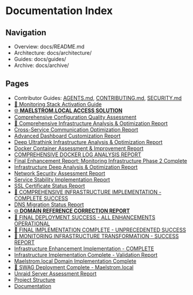 # Documentation Index

## Navigation
- Overview: docs/README.md
- Architecture: docs/architecture/
- Guides: docs/guides/
- Archive: docs/archive/

## Pages
- Contributor Guides: [AGENTS.md](../AGENTS.md), [CONTRIBUTING.md](../CONTRIBUTING.md), [SECURITY.md](../SECURITY.md)
- [🚀 Monitoring Stack Activation Guide](docs/archive/ACTIVATION-GUIDE.md)
- [🌐 **MAELSTROM.LOCAL ACCESS SOLUTION**](docs/archive/CLIENT_ACCESS_SOLUTION.md)
- [Comprehensive Configuration Quality Assessment](docs/archive/COMPREHENSIVE_CONFIG_ASSESSMENT_2025-06-24.md)
- [🚀 Comprehensive Infrastructure Analysis & Optimization Report](docs/archive/COMPREHENSIVE_INFRASTRUCTURE_ANALYSIS_REPORT_2025-06-23.md)
- [Cross-Service Communication Optimization Report](docs/archive/cross-service-optimization-report-20250628_074006.md)
- [Advanced Dashboard Customization Report](docs/archive/dashboard-customization-report-20250628_073605.md)
- [Deep Ultrathink Infrastructure Analysis & Optimization Report](docs/archive/DEEP_ULTRATHINK_ANALYSIS_REPORT.md)
- [Docker Container Assessment & Improvement Report](docs/archive/docker_assessment_report_2025-06-21.md)
- [COMPREHENSIVE DOCKER LOG ANALYSIS REPORT](docs/archive/DOCKER_LOG_ANALYSIS_REPORT_2025-06-25.md)
- [Final Enhancement Report: Monitoring Infrastructure Phase 2 Complete](docs/archive/final_enhancement_report.md)
- [Infrastructure Deep Analysis & Optimization Report](docs/archive/INFRASTRUCTURE_OPTIMIZATION_REPORT.md)
- [Network Security Assessment Report](docs/archive/network_security_assessment_2025-06-20.md)
- [Service Stability Implementation Report](docs/archive/service-stability-report-20250628_070715.md)
- [SSL Certificate Status Report](docs/archive/ssl-certificate-report-20250628_062807.md)
- [🎉 COMPREHENSIVE INFRASTRUCTURE IMPLEMENTATION - COMPLETE SUCCESS](docs/archive/status-reports/COMPREHENSIVE_IMPLEMENTATION_SUCCESS.md)
- [DNS Migration Status Report](docs/archive/status-reports/DNS_MIGRATION_STATUS.md)
- [🌐 **DOMAIN REFERENCE CORRECTION REPORT**](docs/archive/status-reports/DOMAIN_CORRECTION_REPORT.md)
- [🎉 FINAL DEPLOYMENT SUCCESS - ALL ENHANCEMENTS OPERATIONAL](docs/archive/status-reports/FINAL_DEPLOYMENT_SUCCESS.md)
- [🎉 FINAL IMPLEMENTATION COMPLETE - UNPRECEDENTED SUCCESS](docs/archive/status-reports/FINAL_IMPLEMENTATION_COMPLETE_SUCCESS.md)
- [🎉 MONITORING INFRASTRUCTURE TRANSFORMATION - SUCCESS REPORT](docs/archive/status-reports/FINAL-SUCCESS-REPORT.md)
- [Infrastructure Enhancement Implementation - COMPLETE](docs/archive/status-reports/IMPLEMENTATION_COMPLETE.md)
- [Infrastructure Implementation Complete - Validation Report](docs/archive/status-reports/IMPLEMENTATION_COMPLETE_REPORT.md)
- [Maelstrom.local Domain Implementation Complete](docs/archive/status-reports/MAELSTROM_LOCAL_IMPLEMENTATION.md)
- [🎉 SWAG Deployment Complete - Maelstrom.local](docs/archive/status-reports/SWAG_DEPLOYMENT_COMPLETE.md)
- [Unraid Server Assessment Report](docs/archive/unraid_assessment_report_2025-06-21.md)
- [Project Structure](docs/project-structure.md)
- [Documentation](docs/README.md)
